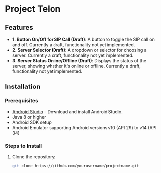 # Project Telon


## Features

- **1. Button On/Off for SIP Call (Draft)**: A button to toggle the SIP call on and off. Currently a draft, functionality not yet implemented.
- **2. Server Selector (Draft)**: A dropdown or selector for choosing a server. Currently a draft, functionality not yet implemented.
- **3. Server Status Online/Offline (Draft)**: Displays the status of the server, showing whether it's online or offline. Currently a draft, functionality not yet implemented.

## Installation

### Prerequisites
- [Android Studio](https://developer.android.com/studio) - Download and install Android Studio.
- Java 8 or higher
- Android SDK setup
- Android Emulator supporting Android versions v10 (API 29) to v14 (API 34)

### Steps to Install
1. Clone the repository:  
   ```bash
   git clone https://github.com/yourusername/projectname.git
